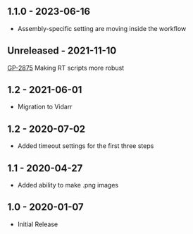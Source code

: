 ## 1.1.0 - 2023-06-16
 - Assembly-specific setting are moving inside the workflow
## Unreleased - 2021-11-10
[GP-2875](https://jira.oicr.on.ca/browse/GP-2875) Making RT scripts more robust
## 1.2 - 2021-06-01
 - Migration to Vidarr
## 1.2 - 2020-07-02
 - Added timeout settings for the first three steps
## 1.1 - 2020-04-27
 - Added ability to make .png images
## 1.0 - 2020-01-07
 - Initial Release
